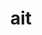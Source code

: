 ---
category: 3-letters
denotation: null
name: ait
reference_link: https://www.etymonline.com/word/ait
root_language: null
root_name: null
title: ait
type: free
word_sums:
- respelling: ait
  sum: 'Ait + '
---